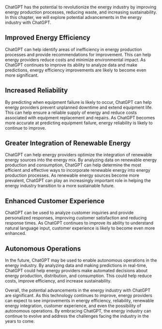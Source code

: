 
ChatGPT has the potential to revolutionize the energy industry by improving energy production processes, reducing waste, and increasing sustainability. In this chapter, we will explore potential advancements in the energy industry with ChatGPT.

Improved Energy Efficiency
--------------------------

ChatGPT can help identify areas of inefficiency in energy production processes and provide recommendations for improvement. This can help energy providers reduce costs and minimize environmental impact. As ChatGPT continues to improve its ability to analyze data and make predictions, energy efficiency improvements are likely to become even more significant.

Increased Reliability
---------------------

By predicting when equipment failure is likely to occur, ChatGPT can help energy providers prevent unplanned downtime and extend equipment life. This can help ensure a reliable supply of energy and reduce costs associated with equipment replacement and repairs. As ChatGPT becomes more accurate at predicting equipment failure, energy reliability is likely to continue to improve.

Greater Integration of Renewable Energy
---------------------------------------

ChatGPT can help energy providers optimize the integration of renewable energy sources into the energy mix. By analyzing data on renewable energy production and consumption, ChatGPT can help determine the most efficient and effective ways to incorporate renewable energy into energy production processes. As renewable energy sources become more prevalent, ChatGPT can play an increasingly important role in helping the energy industry transition to a more sustainable future.

Enhanced Customer Experience
----------------------------

ChatGPT can be used to analyze customer inquiries and provide personalized responses, improving customer satisfaction and reducing response times. As ChatGPT continues to improve its ability to understand natural language input, customer experience is likely to become even more enhanced.

Autonomous Operations
---------------------

In the future, ChatGPT may be used to enable autonomous operations in the energy industry. By analyzing data and making predictions in real-time, ChatGPT could help energy providers make automated decisions about energy production, distribution, and consumption. This could help reduce costs, improve efficiency, and increase sustainability.

Overall, the potential advancements in the energy industry with ChatGPT are significant. As this technology continues to improve, energy providers can expect to see improvements in energy efficiency, reliability, renewable energy integration, customer experience, and even the possibility of autonomous operations. By embracing ChatGPT, the energy industry can continue to evolve and address the challenges facing the industry in the years to come.

